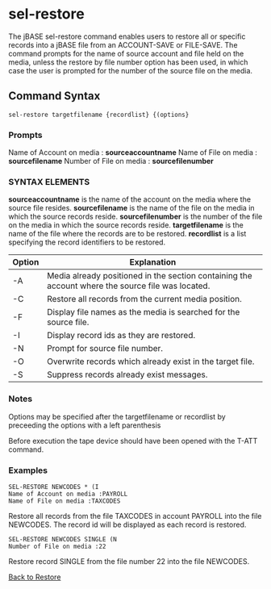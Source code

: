 # sel-restore

<PageHeader />

The jBASE sel-restore command enables users to restore all or specific records into a jBASE file from an ACCOUNT-SAVE or FILE-SAVE. The command prompts for the name of source account and file held on the media, unless the restore by file number option has been used, in which case the user is prompted for the number of the source file on the media.

## Command Syntax

```
sel-restore targetfilename {recordlist} {(options}
```

### Prompts

Name of Account on media : **sourceaccountname**
Name of File on media : **sourcefilename**
Number of File on media : **sourcefilenumber**

### SYNTAX ELEMENTS

**sourceaccountname** is the name of the account on the media where the source file resides.
**sourcefilename** is the name of the file on the media in which the source records reside.
**sourcefilenumber** is the number of the file on the media in which the source records reside.
**targetfilename** is the name of the file where the records are to be restored.
**recordlist** is a list specifying the record identifiers to be restored.

| Option | Explanation |
| --- | --- |
| -A | Media already positioned in the section containing the account where the source file was located. |
| -C | Restore all records from the current media position. |
| -F | Display file names as the media is searched for the source file. |
| -I | Display record ids as they are restored. |
| -N | Prompt for source file number. |
| -O | Overwrite records which already exist in the target file. |
| -S | Suppress records already exist messages. |

### Notes

Options may be specified after the targetfilename or recordlist by preceeding the options with a left parenthesis

Before execution the tape device should have been opened with the T-ATT command.

### Examples

```
SEL-RESTORE NEWCODES * (I
Name of Account on media :PAYROLL
Name of File on media :TAXCODES
```

Restore all records from the file TAXCODES in account PAYROLL into the file NEWCODES. The record id will be displayed as each record is restored.

```
SEL-RESTORE NEWCODES SINGLE (N
Number of File on media :22
```

Restore record SINGLE from the file number 22 into the file NEWCODES.

[Back to Restore](./../README.md)
  
<PageFooter />
